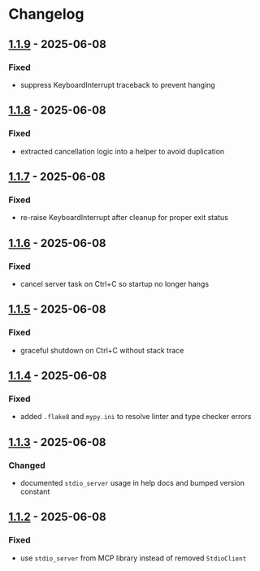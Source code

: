 # Changelog
## [1.1.9](https://github.com/joshuadanpeterson/enhanced-dash-mcp/releases/tag/v1.1.9) - 2025-06-08
### Fixed
- suppress KeyboardInterrupt traceback to prevent hanging

## [1.1.8](https://github.com/joshuadanpeterson/enhanced-dash-mcp/releases/tag/v1.1.8) - 2025-06-08
### Fixed
- extracted cancellation logic into a helper to avoid duplication
## [1.1.7](https://github.com/joshuadanpeterson/enhanced-dash-mcp/releases/tag/v1.1.7) - 2025-06-08
### Fixed
- re-raise KeyboardInterrupt after cleanup for proper exit status

## [1.1.6](https://github.com/joshuadanpeterson/enhanced-dash-mcp/releases/tag/v1.1.6) - 2025-06-08
### Fixed
- cancel server task on Ctrl+C so startup no longer hangs

## [1.1.5](https://github.com/joshuadanpeterson/enhanced-dash-mcp/releases/tag/v1.1.5) - 2025-06-08
### Fixed
- graceful shutdown on Ctrl+C without stack trace


## [1.1.4](https://github.com/joshuadanpeterson/enhanced-dash-mcp/releases/tag/v1.1.4) - 2025-06-08
### Fixed
- added `.flake8` and `mypy.ini` to resolve linter and type checker errors

## [1.1.3](https://github.com/joshuadanpeterson/enhanced-dash-mcp/releases/tag/v1.1.3) - 2025-06-08
### Changed
- documented `stdio_server` usage in help docs and bumped version constant

## [1.1.2](https://github.com/joshuadanpeterson/enhanced-dash-mcp/releases/tag/v1.1.2) - 2025-06-08
### Fixed
- use `stdio_server` from MCP library instead of removed `StdioClient`
